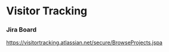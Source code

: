 # Visitor Tracking

### Jira Board
https://visitortracking.atlassian.net/secure/BrowseProjects.jspa
